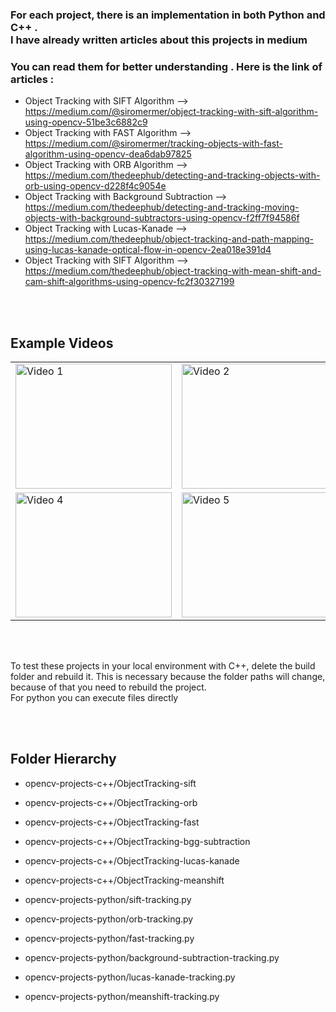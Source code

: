 
### For each project, there is an implementation in both Python and C++ .<br> I have already written articles about this projects in medium
### You can read them for better understanding . Here is the link of articles : 

- Object Tracking with SIFT Algorithm --> https://medium.com/@siromermer/object-tracking-with-sift-algorithm-using-opencv-51be3c6882c9
- Object Tracking with FAST Algorithm --> https://medium.com/@siromermer/tracking-objects-with-fast-algorithm-using-opencv-dea6dab97825
- Object Tracking with ORB Algorithm  --> https://medium.com/thedeephub/detecting-and-tracking-objects-with-orb-using-opencv-d228f4c9054e
- Object Tracking with Background Subtraction --> https://medium.com/thedeephub/detecting-and-tracking-moving-objects-with-background-subtractors-using-opencv-f2ff7f94586f
- Object Tracking with Lucas-Kanade --> https://medium.com/thedeephub/object-tracking-and-path-mapping-using-lucas-kanade-optical-flow-in-opencv-2ea018e391d4
- Object Tracking with SIFT Algorithm --> https://medium.com/thedeephub/object-tracking-with-mean-shift-and-cam-shift-algorithms-using-opencv-fc2f30327199

<br><br>


## Example Videos  

 
<table>
  <tr>
    <td>
      <img width="250" height="200" src="https://github.com/user-attachments/assets/1602cd85-b81d-4f0d-a52c-31f32fedf7cb" alt="Video 1">
    </td>
    <td>
      <img width="250" height="200" src="https://github.com/user-attachments/assets/583d27d7-9f35-40e8-8f36-7310e92ebf3e" alt="Video 2">
    </td>
    <td>
      <img width="250" height="200" src="https://github.com/user-attachments/assets/9685de89-5f84-4fa8-b36d-4a893c5da276" alt="Video 3">
    </td>
  </tr>
  <tr>
    <td>
      <img width="250" height="200" src="https://github.com/user-attachments/assets/65846a37-77c4-4041-97f8-e59536f58fc1" alt="Video 4">
    </td>
    <td>
      <img width="250" height="200" src="https://github.com/user-attachments/assets/c6829437-ad16-490d-a346-b87a1f901392" alt="Video 5">
    </td>
    <td>
      <img width="250" height="200" src="https://github.com/user-attachments/assets/b3ac8d7e-c6d1-4229-83b0-033e6940f6fb" alt="Video 6">
    </td>
  </tr>
</table>

<br><br>

To test these projects in your local environment with C++, delete the build folder and rebuild it. This is necessary because the folder paths will change, because of that you need to rebuild the project.<br>
For python you can execute files directly 

<br><br>

## Folder Hierarchy

* opencv-projects-c++/ObjectTracking-sift
* opencv-projects-c++/ObjectTracking-orb
* opencv-projects-c++/ObjectTracking-fast
* opencv-projects-c++/ObjectTracking-bgg-subtraction
* opencv-projects-c++/ObjectTracking-lucas-kanade
* opencv-projects-c++/ObjectTracking-meanshift

* opencv-projects-python/sift-tracking.py
* opencv-projects-python/orb-tracking.py
* opencv-projects-python/fast-tracking.py
* opencv-projects-python/background-subtraction-tracking.py
* opencv-projects-python/lucas-kanade-tracking.py
* opencv-projects-python/meanshift-tracking.py
